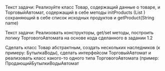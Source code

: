 Текст задачи:
Реализуйте класс Товар, содержащий данные о товаре,
и ТорговыйАвтомат, содержащий в себе методы 
initProducts (List <Product>) сохраняющий в себе 
список исходных продуктов и getProduct(String name)


Текст задачи:
Реализовать конструкторы, get/set методы, 
построить логику ТорговогоАвтомата на основе 
кода сделанного в задании 1.2




Сделать класс Товар абстрактным,
создать нескольких наследников (к примеру: БутылкаВоды),
сделать интерфейсом ТорговыйАвтомат и реализовать класс
какого-то одного типа ТорговогоАвтомата
(пример: ПродающийБутылкиВодыАвтомат